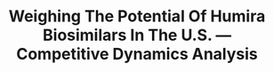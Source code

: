 ---
title: "Weighing The Potential Of Humira Biosimilars In The U.S. — Competitive Dynamics Analysis"
image: "images/writing/post-57.jpg"
link: "https://www.biosimilardevelopment.com/doc/weighing-the-potential-of-humira-biosimilars-in-the-u-s-competitive-dynamics-analysis-0001"
categories: ['Analyst Insight', 'Rheumatology', 'Biosimilars']
draft: false
---